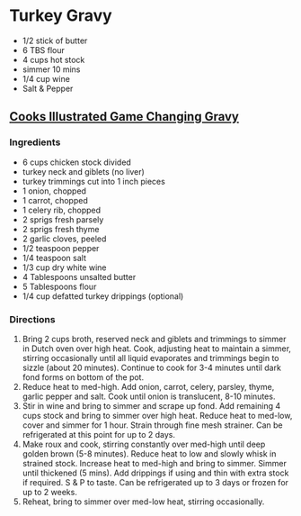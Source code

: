 # Turkey Gravy

* 1/2 stick of butter
* 6 TBS flour
* 4 cups hot stock
* simmer 10 mins
* 1/4 cup wine
* Salt & Pepper

## [Cooks Illustrated Game Changing Gravy](#CIGravy)

### Ingredients
* 6 cups chicken stock divided
* turkey neck and giblets (no liver)
* turkey trimmings cut into 1 inch pieces
* 1 onion, chopped
* 1 carrot, chopped
* 1 celery rib, chopped
* 2 sprigs fresh parsely
* 2 sprigs fresh thyme
* 2 garlic cloves, peeled
* 1/2 teaspoon pepper
* 1/4 teaspoon salt
* 1/3 cup dry white wine
* 4 Tablespoons unsalted butter
* 5 Tablespoons flour
* 1/4 cup defatted turkey drippings (optional)

### Directions
1. Bring 2 cups broth, reserved neck and giblets and trimmings to simmer in Dutch oven over high heat.  Cook, adjusting heat to maintain a simmer, stirring occasionally until all liquid evaporates and trimmings begin to sizzle (about 20 minutes).  Continue to cook for 3-4 minutes until dark fond forms on bottom of the pot.
2. Reduce heat to med-high.  Add onion, carrot, celery, parsley, thyme, garlic pepper and salt.  Cook until onion is translucent, 8-10 minutes.
3. Stir in wine and bring to simmer and scrape up fond.  Add remaining 4 cups stock and bring to simmer over high heat. Reduce heat to med-low, cover and simmer for 1 hour.  Strain through fine mesh strainer.  Can be refrigerated at this point for up to 2 days.
4. Make roux and cook, stirring constantly over med-high until deep golden brown (5-8 minutes).  Reduce heat to low and slowly whisk in strained stock.  Increase heat to med-high and bring to simmer.  Simmer until thickened (5 mins).  Add drippings if using and thin with extra stock if required.  S & P to taste.  Can be refrigerated up to 3 days or frozen for up to 2 weeks.
5. Reheat, bring to simmer over med-low heat, stirring occasionally.
